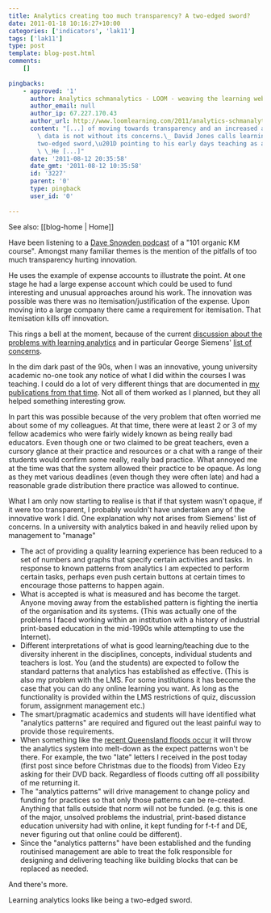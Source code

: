 ```yaml
---
title: Analytics creating too much transparency? A two-edged sword?
date: 2011-01-18 10:16:27+10:00
categories: ['indicators', 'lak11']
tags: ['lak11']
type: post
template: blog-post.html
comments:
    []
    
pingbacks:
    - approved: '1'
      author: Analytics schmanalytics - LOOM - weaving the learning web
      author_email: null
      author_ip: 67.227.170.43
      author_url: http://www.loomlearning.com/2011/analytics-schmanalytics
      content: "[...] of moving towards transparency and an increased availability of\
        \ data is not without its concerns.\_ David Jones calls learning analytics a \u201C\
        two-edged sword,\u201D pointing to his early days teaching as a university academic.\
        \ \_He [...]"
      date: '2011-08-12 20:35:58'
      date_gmt: '2011-08-12 10:35:58'
      id: '3227'
      parent: '0'
      type: pingback
      user_id: '0'
    
---
```


See also: [[blog-home | Home]]

Have been listening to a [Dave Snowden podcast](http://www.cognitive-edge.com/podcasts.php) of a "101 organic KM course". Amongst many familiar themes is the mention of the pitfalls of too much transparency hurting innovation.

He uses the example of expense accounts to illustrate the point. At one stage he had a large expense account which could be used to fund interesting and unusual approaches around his work. The innovation was possible was there was no itemisation/justification of the expense. Upon moving into a large company there came a requirement for itemisation. That itemisation kills off innovation.

This rings a bell at the moment, because of the current [discussion about the problems with learning analytics](http://scope.bccampus.ca/mod/forum/discuss.php?d=16477) and in particular George Siemens' [list of concerns](http://scope.bccampus.ca/mod/forum/discuss.php?d=16477#p66915).

In the dim dark past of the 90s, when I was an innovative, young university academic no-one took any notice of what I did within the courses I was teaching. I could do a lot of very different things that are documented in [my publications from that time](/blog2/publications/). Not all of them worked as I planned, but they all helped something interesting grow.

In part this was possible because of the very problem that often worried me about some of my colleagues. At that time, there were at least 2 or 3 of my fellow academics who were fairly widely known as being really bad educators. Even though one or two claimed to be great teachers, even a cursory glance at their practice and resources or a chat with a range of their students would confirm some really, really bad practice. What annoyed me at the time was that the system allowed their practice to be opaque. As long as they met various deadlines (even though they were often late) and had a reasonable grade distribution there practice was allowed to continue.

What I am only now starting to realise is that if that system wasn't opaque, if it were too transparent, I probably wouldn't have undertaken any of the innovative work I did. One explanation why not arises from Siemens' list of concerns. In a university with analytics baked in and heavily relied upon by management to "manage"

- The act of providing a quality learning experience has been reduced to a set of numbers and graphs that specify certain activities and tasks. In response to known patterns from analytics I am expected to perform certain tasks, perhaps even push certain buttons at certain times to encourage those patterns to happen again.
- What is accepted is what is measured and has become the target. Anyone moving away from the established pattern is fighting the inertia of the organisation and its systems. (This was actually one of the problems I faced working within an institution with a history of industrial print-based education in the mid-1990s while attempting to use the Internet).
- Different interpretations of what is good learning/teaching due to the diversity inherent in the disciplines, concepts, individual students and teachers is lost. You (and the students) are expected to follow the standard patterns that analytics has established as effective. (This is also my problem with the LMS. For some institutions it has become the case that you can do any online learning you want. As long as the functionality is provided within the LMS restrictions of quiz, discussion forum, assignment management etc.)
- The smart/pragmatic academics and students will have identified what "analytics patterns" are required and figured out the least painful way to provide those requirements.
- When something like the [recent Queensland floods occur](http://www.qld.gov.au/floods/donate.html) it will throw the analytics system into melt-down as the expect patterns won't be there. For example, the two "late" letters I received in the post today (first post since before Christmas due to the floods) from Video Ezy asking for their DVD back. Regardless of floods cutting off all possibility of me returning it.
- The "analytics patterns" will drive management to change policy and funding for practices so that only those patterns can be re-created. Anything that falls outside that norm will not be funded. (e.g. this is one of the major, unsolved problems the industrial, print-based distance education university had with online, it kept funding for f-t-f and DE, never figuring out that online could be different).
- Since the "analytics patterns" have been established and the funding routinised management are able to treat the folk responsible for designing and delivering teaching like building blocks that can be replaced as needed.

And there's more.

Learning analytics looks like being a two-edged sword.